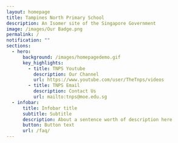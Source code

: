 ```yaml
---
layout: homepage
title: Tampines North Primary School
description: An Isomer site of the Singapore Government
image: /images/Our Badge.png
permalink: /
notification: ""
sections:
  - hero:
      background: /images/homepagedemo.gif
      key_highlights:
        - title: TNPS Youtube
          description: Our Channel
          url: https://www.youtube.com/user/TheTnps/videos
        - title: TNPS Email
          description: Contact Us
          url: mailto:tnps@moe.edu.sg
  - infobar:
      title: Infobar title
      subtitle: Subtitle
      description: About a sentence worth of description here
      button: Button text
      url: /faq/
---
```


